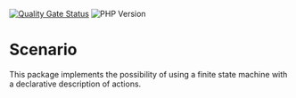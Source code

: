 [![Quality Gate Status](https://sonarcloud.io/api/project_badges/measure?project=duyler_scenario&metric=alert_status)](https://sonarcloud.io/summary/new_code?id=duyler_scenario)
![PHP Version](https://img.shields.io/packagist/dependency-v/duyler/event-bus/php?version=dev-main)

# Scenario

This package implements the possibility of using a finite state machine with a declarative description of actions.
